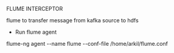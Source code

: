 FLUME INTERCEPTOR

flume to transfer message from kafka source to hdfs

* Run flume agent

flume-ng agent --name flume --conf-file /home/arkil/flume.conf  